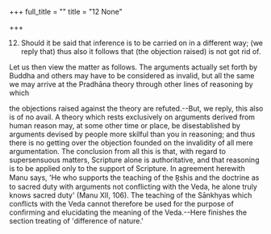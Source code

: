 +++
full_title = ""
title = "12 None"

+++


12. Should it be said that inference is to be carried on in a different way; (we reply that) thus also it follows that (the objection raised) is not got rid of.

Let us then view the matter as follows. The arguments actually set forth by Buddha and others may have to be considered as invalid, but all the same we may arrive at the Pradhāna theory through other lines of reasoning by which

the objections raised against the theory are refuted.--But, we reply, this also is of no avail. A theory which rests exclusively on arguments derived from human reason may, at some other time or place, be disestablished by arguments devised by people more skilful than you in reasoning; and thus there is no getting over the objection founded on the invalidity of all mere argumentation. The conclusion from all this is that, with regard to supersensuous matters, Scripture alone is authoritative, and that reasoning is to be applied only to the support of Scripture. In agreement herewith Manu says, 'He who supports the teaching of the R̥shis and the doctrine as to sacred duty with arguments not conflicting with the Veda, he alone truly knows sacred duty' (Manu XII, 106). The teaching of the Sānkhyas which conflicts with the Veda cannot therefore be used for the purpose of confirming and elucidating the meaning of the Veda.--Here finishes the section treating of 'difference of nature.'

